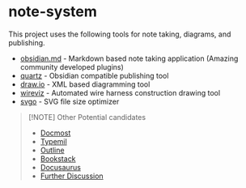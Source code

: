 # note-system

This project uses the following tools for note taking, diagrams, and publishing.
- [obsidian.md](https://obsidian.md/) - Markdown based note taking application (Amazing community developed plugins)
- [quartz](https://quartz.jzhao.xyz/) - Obsidian compatible publishing tool
- [draw.io](https://app.diagrams.net/) - XML based diagramming tool
- [wireviz](https://github.com/wireviz/WireViz) - Automated wire harness construction drawing tool
- [svgo](https://github.com/svg/svgo) -  SVG file size optimizer

> [!NOTE] Other Potential candidates
> - [Docmost](https://docmost.com/)
> - [Typemil](https://typemill.net/)
> - [Outline](https://www.getoutline.com/)
> - [Bookstack](https://www.bookstackapp.com/)
> - [Docusaurus](https://docusaurus.io/)
> - [Further Discussion](https://news.ycombinator.com/item?id=42162751)
